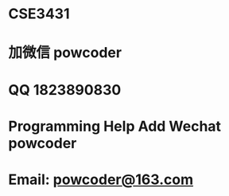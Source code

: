 # CSE3431
# 加微信 powcoder

# QQ 1823890830

# Programming Help Add Wechat powcoder

# Email: powcoder@163.com

